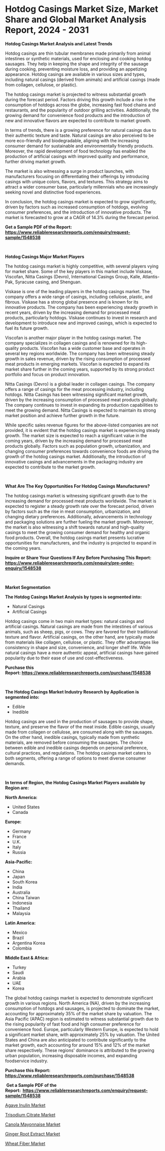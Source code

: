 <p><h1>Hotdog Casings Market Size, Market Share and Global Market Analysis Report, 2024 - 2031</h1></p><p><strong>Hotdog Casings Market Analysis and Latest Trends</strong></p>
<p><p>Hotdog casings are thin tubular membranes made primarily from animal intestines or synthetic materials, used for enclosing and cooking hotdog sausages. They help in keeping the shape and integrity of the sausage during cooking, preventing moisture loss, and providing an appetizing appearance. Hotdog casings are available in various sizes and types, including natural casings (derived from animals) and artificial casings (made from collagen, cellulose, or plastic).</p><p>The hotdog casings market is projected to witness substantial growth during the forecast period. Factors driving this growth include a rise in the consumption of hotdogs across the globe, increasing fast food chains and restaurants, and the popularity of outdoor grilling activities. Additionally, the growing demand for convenience food products and the introduction of new and innovative flavors are expected to contribute to market growth.</p><p>In terms of trends, there is a growing preference for natural casings due to their authentic texture and taste. Natural casings are also perceived to be more eco-friendly and biodegradable, aligning with the increasing consumer demand for sustainable and environmentally friendly products. Moreover, the rapid development of food technology has enabled the production of artificial casings with improved quality and performance, further driving market growth.</p><p>The market is also witnessing a surge in product launches, with manufacturers focusing on differentiating their offerings by introducing casings with unique colors, flavors, and textures. This strategy aims to attract a wider consumer base, particularly millennials who are increasingly seeking novel and distinctive food experiences.</p><p>In conclusion, the hotdog casings market is expected to grow significantly, driven by factors such as increased consumption of hotdogs, evolving consumer preferences, and the introduction of innovative products. The market is forecasted to grow at a CAGR of 14.3% during the forecast period.</p></p>
<p><strong>Get a Sample PDF of the Report:&nbsp; <a href="https://www.reliableresearchreports.com/enquiry/request-sample/1548538">https://www.reliableresearchreports.com/enquiry/request-sample/1548538</a></strong></p>
<p>&nbsp;</p>
<p><strong>Hotdog Casings Major Market Players</strong></p>
<p><p>The hotdog casings market is highly competitive, with several players vying for market share. Some of the key players in this market include Viskase, Viscofan, Nitta Casings (Devro), International Casings Group, Kalle, Atlantis-Pak, Syracuse casing, and Shenguan.</p><p>Viskase is one of the leading players in the hotdog casings market. The company offers a wide range of casings, including cellulose, plastic, and fibrous. Viskase has a strong global presence and is known for its innovative products. The company has been experiencing steady growth in recent years, driven by the increasing demand for processed meat products, particularly hotdogs. Viskase continues to invest in research and development to introduce new and improved casings, which is expected to fuel its future growth.</p><p>Viscofan is another major player in the hotdog casings market. The company specializes in collagen casings and is renowned for its high-quality products. Viscofan has a wide customer base and operates in several key regions worldwide. The company has been witnessing steady growth in sales revenue, driven by the rising consumption of processed meat products in emerging markets. Viscofan is expected to expand its market share further in the coming years, supported by its strong product portfolio and focus on product innovation.</p><p>Nitta Casings (Devro) is a global leader in collagen casings. The company offers a range of casings for the meat processing industry, including hotdogs. Nitta Casings has been witnessing significant market growth, driven by the increasing consumption of processed meat products globally. The company continues to invest in expanding its production capabilities to meet the growing demand. Nitta Casings is expected to maintain its strong market position and achieve further growth in the future.</p><p>While specific sales revenue figures for the above-listed companies are not provided, it is evident that the hotdog casings market is experiencing steady growth. The market size is expected to reach a significant value in the coming years, driven by the increasing demand for processed meat products globally. Factors such as population growth, urbanization, and changing consumer preferences towards convenience foods are driving the growth of the hotdog casings market. Additionally, the introduction of innovative casings and advancements in the packaging industry are expected to contribute to the market growth.</p></p>
<p>&nbsp;</p>
<p><strong>What Are The Key Opportunities For Hotdog Casings Manufacturers?</strong></p>
<p><p>The hotdog casings market is witnessing significant growth due to the increasing demand for processed meat products worldwide. The market is expected to register a steady growth rate over the forecast period, driven by factors such as the rise in meat consumption, urbanization, and changing dietary preferences. Additionally, advancements in technology and packaging solutions are further fueling the market growth. Moreover, the market is also witnessing a shift towards natural and high-quality casings to meet the growing consumer demand for healthy and organic food products. Overall, the hotdog casings market presents lucrative opportunities for manufacturers, and the industry is projected to expand in the coming years.</p></p>
<p><strong>Inquire or Share Your Questions If Any Before Purchasing This Report: <a href="https://www.reliableresearchreports.com/enquiry/pre-order-enquiry/1548538">https://www.reliableresearchreports.com/enquiry/pre-order-enquiry/1548538</a></strong></p>
<p>&nbsp;</p>
<p><strong>Market Segmentation</strong></p>
<p><strong>The Hotdog Casings Market Analysis by types is segmented into:</strong></p>
<p><ul><li>Natural Casings</li><li>Artificial Casings</li></ul></p>
<p><p>Hotdog casings come in two main market types: natural casings and artificial casings. Natural casings are made from the intestines of various animals, such as sheep, pigs, or cows. They are favored for their traditional texture and flavor. Artificial casings, on the other hand, are typically made from materials like collagen, cellulose, or plastic. They offer advantages like consistency in shape and size, convenience, and longer shelf life. While natural casings have a more authentic appeal, artificial casings have gained popularity due to their ease of use and cost-effectiveness.</p></p>
<p><strong>Purchase this Report:&nbsp;<a href="https://www.reliableresearchreports.com/purchase/1548538">https://www.reliableresearchreports.com/purchase/1548538</a></strong></p>
<p>&nbsp;</p>
<p><strong>The Hotdog Casings Market Industry Research by Application is segmented into:</strong></p>
<p><ul><li>Edible</li><li>Inedible</li></ul></p>
<p><p>Hotdog casings are used in the production of sausages to provide shape, texture, and preserve the flavor of the meat inside. Edible casings, usually made from collagen or cellulose, are consumed along with the sausages. On the other hand, inedible casings, typically made from synthetic materials, are removed before consuming the sausages. The choice between edible and inedible casings depends on personal preference, cultural practices, and regulations. The hotdog casings market caters to both segments, offering a range of options to meet diverse consumer demands.</p></p>
<p>&nbsp;</p>
<p><strong>In terms of Region, the Hotdog Casings Market Players available by Region are:</strong></p>
<p>
    <p> <strong> North America: </strong>
        <ul>
            <li>United States</li>
            <li>Canada</li>
        </ul>
        </p> 
    <p> <strong> Europe: </strong>
        <ul>
            <li>Germany</li>
            <li>France</li>
            <li>U.K.</li>
            <li>Italy</li>
            <li>Russia</li>
        </ul>
        </p> 
    <p> <strong> Asia-Pacific: </strong>
        <ul>
            <li>China</li>
            <li>Japan</li>
            <li>South Korea</li>
            <li>India</li>
            <li>Australia</li>
            <li>China Taiwan</li>
            <li>Indonesia</li>
            <li>Thailand</li>
            <li>Malaysia</li>
        </ul>
        </p> 
    <p> <strong> Latin America: </strong>
        <ul>
            <li>Mexico</li>
            <li>Brazil</li>
            <li>Argentina Korea</li>
            <li>Colombia</li>
        </ul>
        </p> 
    <p> <strong> Middle East & Africa: </strong>
        <ul>
            <li>Turkey</li>
            <li>Saudi</li>
            <li>Arabia</li>
            <li>UAE</li>
            <li>Korea</li>
        </ul>
    </p>
    </p>
<p><p>The global hotdog casings market is expected to demonstrate significant growth in various regions. North America (NA), driven by the increasing consumption of hotdogs and sausages, is projected to dominate the market, accounting for approximately 35% of the market share by valuation. The Asia Pacific (APAC) region is estimated to witness substantial growth due to the rising popularity of fast food and high consumer preference for convenience food. Europe, particularly Western Europe, is expected to hold a significant market share, with approximately 25% by valuation. The United States and China are also anticipated to contribute significantly to the market growth, each accounting for around 15% and 12% of the market share respectively. These regions' dominance is attributed to the growing urban population, increasing disposable incomes, and expanding foodservice industry.</p></p>
<p><strong>Purchase this Report: <a href="https://www.reliableresearchreports.com/purchase/1548538">https://www.reliableresearchreports.com/purchase/1548538</a></strong></p>
<p>&nbsp;<strong>Get a Sample PDF of the Report:&nbsp;&nbsp;<a href="https://www.reliableresearchreports.com/enquiry/request-sample/1548538">https://www.reliableresearchreports.com/enquiry/request-sample/1548538</a></strong></p>
<p><strong></strong></p>
<p><p><a href="https://github.com/YashRP12/Market-Research-Report-List-2/blob/main/agave-inulin-market.md">Agave Inulin Market</a></p><p><a href="https://github.com/Chiragrp23/Market-Research-Report-List-2/blob/main/trisodium-citrate-market.md">Trisodium Citrate Market</a></p><p><a href="https://github.com/Chiragrp24/Market-Research-Report-List-2/blob/main/canola-mayonnaise-market.md">Canola Mayonnaise Market</a></p><p><a href="https://github.com/Chiragrp25/Market-Research-Report-List-2/blob/main/ginger-root-extract-market.md">Ginger Root Extract Market</a></p><p><a href="https://github.com/Chiragrp22/Market-Research-Report-List-2/blob/main/wheat-fiber-market.md">Wheat Fiber Market</a></p></p>